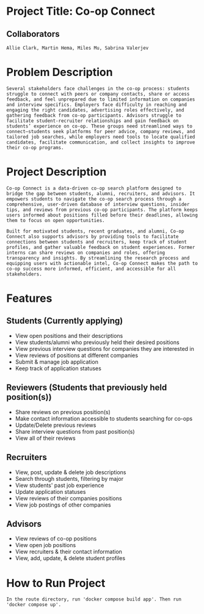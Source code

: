 # Project Title: Co-op Connect

## Collaborators
    Allie Clark, Martin Hema, Miles Mu, Sabrina Valerjev

# Problem Description
    Several stakeholders face challenges in the co-op process: students struggle to connect with peers or company contacts, share or access feedback, and feel unprepared due to limited information on companies and interview specifics. Employers face difficulty in reaching and engaging the right candidates, advertising roles effectively, and gathering feedback from co-op participants. Advisors struggle to facilitate student-recruiter relationships and gain feedback on students’ experience on co-op. These groups need streamlined ways to connect—students seek platforms for peer advice, company reviews, and tailored job searches, while employers need tools to locate qualified candidates, facilitate communication, and collect insights to improve their co-op programs.

# Project Description
    Co-op Connect is a data-driven co-op search platform designed to bridge the gap between students, alumni, recruiters, and advisors. It empowers students to navigate the co-op search process through a comprehensive, user-driven database of interview questions, insider tips, and reviews from previous co-op participants. The platform keeps users informed about positions filled before their deadlines, allowing them to focus on open opportunities.

    Built for motivated students, recent graduates, and alumni, Co-op Connect also supports advisors by providing tools to facilitate connections between students and recruiters, keep track of student profiles, and gather valuable feedback on student experiences. Former interns can share reviews on companies and roles, offering transparency and insights. By streamlining the research process and equipping users with actionable intel, Co-op Connect makes the path to co-op success more informed, efficient, and accessible for all stakeholders.

# Features

## Students (Currently applying)
 - View open positions and their descriptions
 - View students/alumni who previously held their desired positions
 - View previous interview questions for companies they are interested in
 - View reviews of positions at different companies
 - Submit & manage job application
 - Keep track of application statuses

## Reviewers (Students that previously held position(s))
 - Share reviews on previous position(s)
 - Make contact information accessible to students searching for co-ops
 - Update/Delete previous reviews
 - Share interview questions from past position(s)
 - View all of their reviews

## Recruiters
 - View, post, update & delete job descriptions
 - Search through students, filtering by major 
 - View students' past job experience
 - Update application statuses
 - View reviews of their companies positions
 - View job postings of other companies
 
## Advisors
 - View reviews of co-op positions
 - View open job positions
 - View recruiters & their contact information
 - View, add, update, & delete student profiles

# How to Run Project
    In the route directory, run 'docker compose build app'. Then run 'docker compose up'.

 
